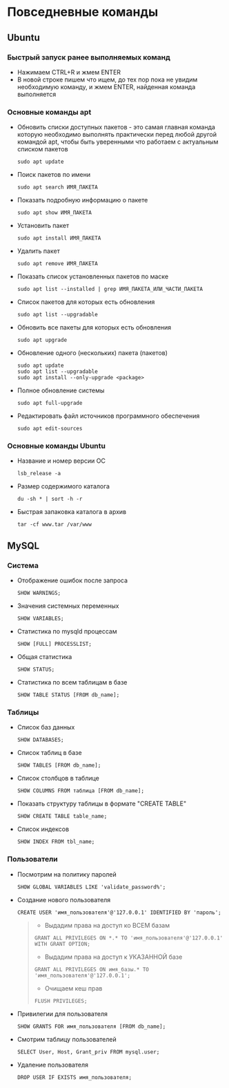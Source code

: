 # Повседневные команды

## Ubuntu

### Быстрый запуск ранее выполняемых команд
- Нажимаем CTRL+R и жмем ENTER
- В новой строке пишем что ищем, до тех пор пока не увидим необходимую команду, и жмем ENTER, найденная команда выполняется

### Основные команды apt
- Обновить списки доступных пакетов - это самая главная команда которую необходимо выполнять практически перед любой другой командой apt, чтобы быть уверенными что работаем с актуальным списком пакетов
  ```
  sudo apt update
  ```
- Поиск пакетов по имени
  ```
  sudo apt search ИМЯ_ПАКЕТА
  ```
- Показать подробную информацию о пакете
  ```
  sudo apt show ИМЯ_ПАКЕТА
  ```
- Установить пакет
  ```
  sudo apt install ИМЯ_ПАКЕТА
  ```
- Удалить пакет
  ```
  sudo apt remove ИМЯ_ПАКЕТА
  ```
- Показать список установленных пакетов по маске
  ```
  sudo apt list --installed | grep ИМЯ_ПАКЕТА_ИЛИ_ЧАСТИ_ПАКЕТА
  ```
- Список пакетов для которых есть обновления
  ```
  sudo apt list --upgradable
  ```
- Обновить все пакеты для которых есть обновления
  ```
  sudo apt upgrade
  ```
- Обновление одного (нескольких) пакета (пакетов)
  ```
  sudo apt update
  sudo apt list --upgradable
  sudo apt install --only-upgrade <package>
  ```
- Полное обновление системы
  ```
  sudo apt full-upgrade
  ```
- Редактировать файл источников программного обеспечения
  ```
  sudo apt edit-sources
  ```

### Основные команды Ubuntu
- Название и номер версии ОС
  ```
  lsb_release -a
  ```
- Размер содержимого каталога
  ```
  du -sh * | sort -h -r
  ```
- Быстрая запаковка каталога в архив
  ```
  tar -cf www.tar /var/www
  ```

## MySQL

### Система
- Отображение ошибок после запроса
  ```
  SHOW WARNINGS;
  ```
- Значения системных переменных
  ```
  SHOW VARIABLES;
  ```
- Статистика по mysqld процессам
  ```
  SHOW [FULL] PROCESSLIST;
  ```
- Общая статистика
  ```
  SHOW STATUS;
  ```
- Статистика по всем таблицам в базе
  ```
  SHOW TABLE STATUS [FROM db_name];
  ```

### Таблицы
- Список баз данных
  ```
  SHOW DATABASES;
  ```
- Список таблиц в базе
  ```
  SHOW TABLES [FROM db_name];
  ```
- Список столбцов в таблице
  ```
  SHOW COLUMNS FROM таблица [FROM db_name];
  ```
- Показать структуру таблицы в формате "CREATE TABLE"
  ```
  SHOW CREATE TABLE table_name;
  ```
- Список индексов
  ```
  SHOW INDEX FROM tbl_name;
  ```

### Пользователи
- Посмотрим на политику паролей
  ```
  SHOW GLOBAL VARIABLES LIKE 'validate_password%';
  ```
- Создание нового пользователя
  ```
  CREATE USER 'имя_пользователя'@'127.0.0.1' IDENTIFIED BY 'пароль';
  ```
  > - Выдадим права на доступ ко ВСЕМ базам
  > ```
  > GRANT ALL PRIVILEGES ON *.* TO 'имя_пользователя'@'127.0.0.1' WITH GRANT OPTION;
  > ```
  > - Выдадим права на доступ к УКАЗАННОЙ базе
  > ```
  > GRANT ALL PRIVILEGES ON имя_базы.* TO 'имя_пользователя'@'127.0.0.1';
  > ```
  > - Очищаем кеш прав
  > ```
  > FLUSH PRIVILEGES;
  > ```
- Привилегии для пользователя
  ```
  SHOW GRANTS FOR имя_пользователя [FROM db_name];
  ```
- Смотрим таблицу пользователей
  ```
  SELECT User, Host, Grant_priv FROM mysql.user;
  ```
- Удаление пользователя
  ```
  DROP USER IF EXISTS имя_пользователя;
  ```
